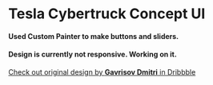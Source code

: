 # Tesla Cybertruck Concept UI

#### Used Custom Painter to make buttons and sliders.
#### Design is currently not responsive. Working on it.

[Check out original design by __Gavrisov Dmitri__ in Dribbble](https://dribbble.com/shots/10196092-Tesla-Smart-App "Tesla Smar App")


